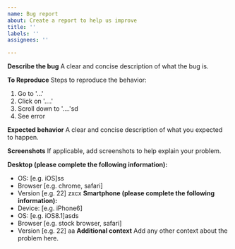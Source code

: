 ```yaml
---
name: Bug report
about: Create a report to help us improve
title: ''
labels: ''
assignees: ''

---
```


**Describe the bug**
A clear and concise description of what the bug is.

**To Reproduce**
Steps to reproduce the behavior:
1. Go to '...'
2. Click on '....'
3. Scroll down to '....'sd
4. See error

**Expected behavior**
A clear and concise description of what you expected to happen.

**Screenshots**
If applicable, add screenshots to help explain your problem.

**Desktop (please complete the following information):**
 - OS: [e.g. iOS]ss
 - Browser [e.g. chrome, safari]
 - Version [e.g. 22]
zxcx
**Smartphone (please complete the following information):**
 - Device: [e.g. iPhone6]
 - OS: [e.g. iOS8.1]asds
 - Browser [e.g. stock browser, safari]
 - Version [e.g. 22]
aa
**Additional context**
Add any other context about the problem here.
